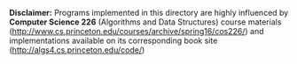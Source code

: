 <b>Disclaimer:</b>
Programs implemented in this directory are highly influenced by <strong>Computer Science 226</strong> (Algorithms and Data Structures) course materials (http://www.cs.princeton.edu/courses/archive/spring16/cos226/) and implementations available on its corresponding book site (http://algs4.cs.princeton.edu/code/)

